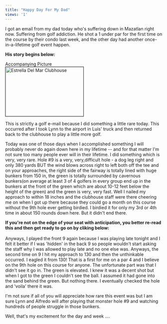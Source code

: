 ```yaml
---
title: "Happy Day For My Dad"
views: '1'
---
```

<p>I got an email from my dad today who's suffering down in Mazatlan right now.  Suffering from golf addiction.  He shot a 1 under par for the first time on the course by their condo last week, and the other day had another once-in-a-lifetime golf event happen.</p>
<p><strong>His story begins below:</strong></p>
<p>Accompanying Picture<br />
<a href="https://www.mennoboy.com/chris/archives/images/family/edmfrankgolf.JPG"><img alt="Estrella Del Mar Clubhouse" src="https://www.mennoboy.com/chris/archives/images/family/edmfrankgolf-thumb.JPG" width="250" height="158" border="1" /></a></p>
<p>This is strictly a golf e-mail because I did something a little rare today. This occurred after I took Lynn to the airport in Luis' truck and then returned back to the clubhouse to play a little more golf.</p>
<p>Today was one of those days when I accomplished something I will probably never do again down here in my lifetime -- and for that matter I'm not sure too many people ever will in their lifetime. I  did something which is very, very rare. Hole #9 is a very, very,difficult hole - a dog leg right and only 380 yards BUT the wind blows across right to left  both off the tee and on your approaches, the right side of the fairway is totally lined with huge bunkers from 150 in, the green is totally surrounded by cavernous bunkers(on average at least 3 of 4 golfers in every group end up in the bunkers at the front of the green which are about 10-12 feet below the height of the green) and the green is very, very fast. Well I nailed my approach to within 18 inches and the clubhouse staff were there cheering me on when I got up there because they could go a month on this course without the 9th hole ever getting birdied. I birdied it for only my 3rd or 4th time in about 150 rounds down here. But it didn't end there.</p>
<p><strong>If you're not on the edge of your seat with anticipation, you better re-read this and then get ready to go on by cliking below:</strong><br />
<!--more--><br />
Anyways, I played the front 9 again because I was playing late tonight and I felt it better if I was 'hidden' in the back 9 so people wouldn't start asking the staff why I was allowed to play late and no one else was. Anyways, the second time on 9 I hit my approach to 130 and then the unthinkable occurred. I eagled it from 130! That is a first for me on a par 4 and I believe on the 9th hole on this course for anyone. The unfortunate part was that I didn't see it go in. The green is elevated. I knew it was a decent shot but when I got to the green I couldn't see the ball. I assumed it had gone into the sand behind the green. But nothing there. I eventually checked the hole and 'voila' there it was.</p>
<p>I'm not sure if all of you will appreciate how rare this event was but I am sure Lynn and Alfredo will after playing that monster hole #9 and watching hundreds of people struggle in those bunkers.</p>
<p>Well, that's my excitement for the day and week ....</p>
